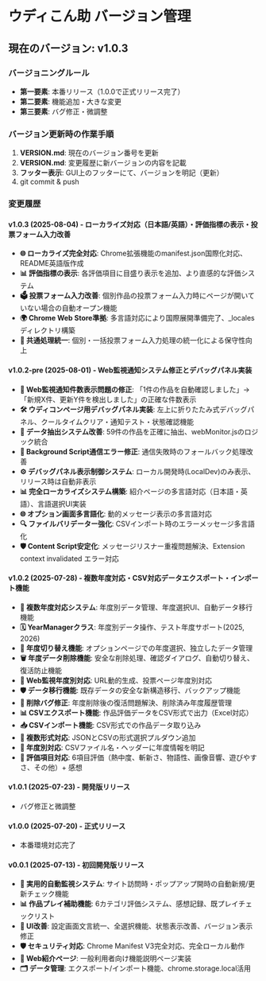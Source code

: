 # ウディこん助 バージョン管理

## 現在のバージョン: v1.0.3

### バージョニングルール
- **第一要素**: 本番リリース（1.0.0で正式リリース完了）
- **第二要素**: 機能追加・大きな変更
- **第三要素**: バグ修正・微調整

### バージョン更新時の作業手順
1. **VERSION.md**: 現在のバージョン番号を更新
2. **VERSION.md**: 変更履歴に新バージョンの内容を記載
3. **フッター表示**: GUI上のフッターにて、バージョンを明記（更新）
4. git commit & push

### 変更履歴

#### v1.0.3 (2025-08-04) - ローカライズ対応（日本語/英語）・評価指標の表示・投票フォーム入力改善
- **🌐 ローカライズ完全対応**: Chrome拡張機能のmanifest.json国際化対応、README英語版作成
- **📊 評価指標の表示**: 各評価項目に目盛り表示を追加、より直感的な評価システム
- **🗳️ 投票フォーム入力改善**: 個別作品の投票フォーム入力時にページが開いていない場合の自動オープン機能
- **🌍 Chrome Web Store準拠**: 多言語対応により国際展開準備完了、_localesディレクトリ構築
- **🔧 共通処理統一**: 個別・一括投票フォーム入力処理の統一化による保守性向上

#### v1.0.2-pre (2025-08-01) - Web監視通知システム修正とデバッグパネル実装
- **🔧 Web監視通知件数表示問題の修正**: 「1件の作品を自動確認しました」→「新規X件、更新Y件を検出しました」の正確な件数表示
- **🛠️ ウディコンページ用デバッグパネル実装**: 左上に折りたたみ式デバッグパネル、クールタイムクリア・通知テスト・状態確認機能
- **🎯 データ抽出システム改善**: 59件の作品を正確に抽出、webMonitor.jsのロジック統合
- **🔄 Background Script通信エラー修正**: 通信失敗時のフォールバック処理改善
- **⚙️ デバッグパネル表示制御システム**: ローカル開発時(LocalDev)のみ表示、リリース時は自動非表示
- **📊 完全ローカライズシステム構築**: 紹介ページの多言語対応（日本語・英語）、言語選択UI実装
- **🌐 オプション画面多言語化**: 動的メッセージ表示の多言語対応
- **🔍 ファイルバリデーター強化**: CSVインポート時のエラーメッセージ多言語化
- **🛡️ Content Script安定化**: メッセージリスナー重複問題解決、Extension context invalidated エラー対応

#### v1.0.2 (2025-07-28) - 複数年度対応・CSV対応データエクスポート・インポート機能
- **📅 複数年度対応システム**: 年度別データ管理、年度選択UI、自動データ移行機能
- **🗓️ YearManagerクラス**: 年度別データ操作、テスト年度サポート(2025, 2026)
- **🔄 年度切り替え機能**: オプションページでの年度選択、独立したデータ管理
- **🗑️ 年度データ削除機能**: 安全な削除処理、確認ダイアログ、自動切り替え、復活防止機能
- **🔧 Web監視年度別対応**: URL動的生成、投票ページ年度別対応
- **🛡️ データ移行機能**: 既存データの安全な新構造移行、バックアップ機能
- **🐛 削除バグ修正**: 年度削除後の復活問題解決、削除済み年度履歴管理
- **📊 CSVエクスポート機能**: 作品評価データをCSV形式で出力（Excel対応）
- **📥 CSVインポート機能**: CSV形式での作品データ取り込み
- **🔄 複数形式対応**: JSONとCSVの形式選択プルダウン追加
- **📅 年度別対応**: CSVファイル名・ヘッダーに年度情報を明記
- **🎯 評価項目対応**: 6項目評価（熱中度、斬新さ、物語性、画像音響、遊びやすさ、その他）+ 感想

#### v1.0.1 (2025-07-23) - 開発版リリース
- バグ修正と微調整

#### v1.0.0 (2025-07-20) - 正式リリース
- 本番環境対応完了

#### v0.0.1 (2025-07-13) - 初回開発版リリース
- **🎯 実用的自動監視システム**: サイト訪問時・ポップアップ開時の自動新規/更新チェック機能
- **📊 作品プレイ補助機能**: 6カテゴリ評価システム、感想記録、既プレイチェックリスト
- **🔧 UI改善**: 設定画面文言統一、全選択機能、状態表示改善、バージョン表示修正
- **🛡️ セキュリティ対応**: Chrome Manifest V3完全対応、完全ローカル動作
- **📱 Web紹介ページ**: 一般利用者向け機能説明ページ実装
- **🗂️ データ管理**: エクスポート/インポート機能、chrome.storage.local活用